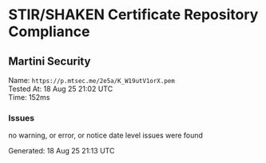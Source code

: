 # STIR/SHAKEN Certificate Repository Compliance

## Martini Security

Name: `https://p.mtsec.me/2e5a/K_W19utV1orX.pem`\
Tested At: 18 Aug 25 21:02 UTC\
Time: 152ms

### Issues

no warning, or error, or notice date level issues were found

Generated: 18 Aug 25 21:13 UTC